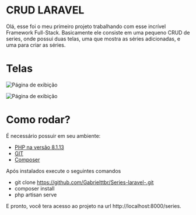 # CRUD LARAVEL 

Olá, esse foi o meu primeiro projeto trabalhando com esse incrível Framework Full-Stack.
Basicamente ele consiste em uma pequeno CRUD de series, onde possui duas telas, uma que 
mostra as séries adicionadas, e  uma para criar as séries.

# Telas 

![Página de exibição](./storage/app/public/Captura%20de%20tela%20de%202022-12-27%2017-05-29.png)

![Página de exibição](./storage/app/public/Captura%20de%20tela%20de%202022-12-27%2017-07-38.png)

# Como rodar? 

É necessário possuir em seu ambiente:
<ul>
    <li><a href="https://www.php.net/manual/en/install.php">PHP na versão 8.1.13</a> </li>
    <li><a href="https://git-scm.com/">GIT</a></li>
    <li><a href="https://getcomposer.org/">Composer</a></li>
</ul>

Após instalados execute o seguintes comandos

- git clone https://github.com/Gabrielttbr/Series-laravel-.git
- composer install 
- php artisan serve

E pronto, você tera acesso ao projeto na url http://localhost:8000/series.
